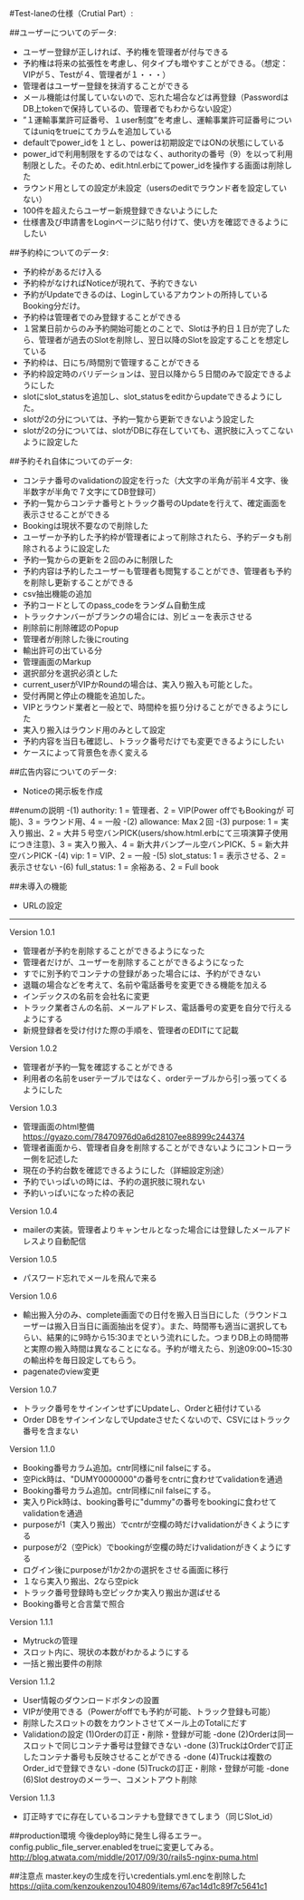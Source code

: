 #Test-laneの仕様（Crutial Part）:

##ユーザーについてのデータ:
- ユーザー登録が正しければ、予約権を管理者が付与できる
- 予約権は将来の拡張性を考慮し、何タイプも増やすことができる。（想定：VIPが５、Testが４、管理者が１・・・）
- 管理者はユーザー登録を抹消することができる
- メール機能は付属していないので、忘れた場合などは再登録（PasswordはDB上tokenで保持しているの、管理者でもわからない設定）
- ”１運輸事業許可証番号、１user制度”を考慮し、運輸事業許可証番号についてはuniqをtrueにてカラムを追加している
- defaultでpower_idを１とし、powerは初期設定ではONの状態にしている
- power_idで利用制限をするのではなく、authorityの番号（9）を以って利用制限とした。そのため、edit.htnl.erbにてpower_idを操作する画面は削除した
- ラウンド用としての設定が未設定（usersのeditでラウンド者を設定していない）
- 100件を超えたらユーザー新規登録できないようにした
- 仕様書及び申請書をLoginページに貼り付けて、使い方を確認できるようにしたい


##予約枠についてのデータ:
- 予約枠があるだけ入る
- 予約枠がなければNoticeが現れて、予約できない
- 予約がUpdateできるのは、Loginしているアカウントの所持しているBooking分だけ。
- 予約枠は管理者でのみ登録することができる
- １営業日前からのみ予約開始可能とのことで、Slotは予約日１日が完了したら、管理者が過去のSlotを削除し、翌日以降のSlotを設定することを想定している
- 予約枠は、日にち/時間別で管理することができる
- 予約枠設定時のバリデーションは、翌日以降から５日間のみで設定できるようにした
- slotにslot_statusを追加し、slot_statusをeditからupdateできるようにした。
- slotが2の分については、予約一覧から更新できないよう設定した
- slotが2の分については、slotがDBに存在していても、選択肢に入ってこないように設定した

##予約それ自体についてのデータ:
- コンテナ番号のvalidationの設定を行った（大文字の半角が前半４文字、後半数字が半角で７文字にてDB登録可）
- 予約一覧からコンテナ番号とトラック番号のUpdateを行えて、確定画面を表示させることができる
- Bookingは現状不要なので削除した
- ユーザーか予約した予約枠が管理者によって削除されたら、予約データも削除されるように設定した
- 予約一覧からの更新を２回のみに制限した
- 予約内容は予約したユーザーも管理者も閲覧することができ、管理者も予約を削除し更新することができる
- csv抽出機能の追加
- 予約コードとしてのpass_codeをランダム自動生成
- トラックナンバーがブランクの場合には、別ビューを表示させる
- 削除前に削除確認のPopup
- 管理者が削除した後にrouting
- 輸出許可の出ている分
- 管理画面のMarkup
- 選択部分を選択必須とした
- current_userがVIPかRoundの場合は、実入り搬入も可能とした。
- 受付再開と停止の機能を追加した。
- VIPとラウンド業者と一般とで、時間枠を振り分けることができるようにした
- 実入り搬入はラウンド用のみとして設定
- 予約内容を当日も確認し、トラック番号だけでも変更できるようにしたい
- ケースによって背景色を赤く変える

##広告内容についてのデータ:
- Noticeの掲示板を作成

##enumの説明
-(1) authority: 1 = 管理者、2 = VIP(Power offでもBookingが
可能)、3 = ラウンド用、4 = 一般
-(2) allowance: Max２回
-(3) purpose: 1 = 実入り搬出、2 = 大井５号空バンPICK(users/show.html.erbにて三項演算子使用につき注意)、3 = 実入り搬入、4 = 新大井バンプール空バンPICK、5 = 新大井空バンPICK
-(4) vip: 1 = VIP、2 = 一般
-(5) slot_status: 1 = 表示させる、2 = 表示させない
-(6) full_status: 1 = 余裕ある、2 = Full book

##未導入の機能
- URLの設定

---
Version 1.0.1
- 管理者が予約を削除することができるようになった
- 管理者だけが、ユーザーを削除することができるようになった
- すでに別予約でコンテナの登録があった場合には、予約ができない
- 退職の場合などを考えて、名前や電話番号を変更できる機能を加える
- インデックスの名前を会社名に変更
- トラック業者さんの名前、メールアドレス、電話番号の変更を自分で行えるようにする
- 新規登録者を受け付けた際の手順を、管理者のEDITにて記載

Version 1.0.2
- 管理者が予約一覧を確認することができる
- 利用者の名前をuserテーブルではなく、orderテーブルから引っ張ってくるようにした

Version 1.0.3
- 管理画面のhtml整備　https://gyazo.com/78470976d0a6d28107ee88999c244374
- 管理者画面から、管理者自身を削除することができないようにコントローラー側を記述した
- 現在の予約台数を確認できるようにした（詳細設定別途）
- 予約でいっぱいの時には、予約の選択肢に現れない
- 予約いっぱいになった枠の表記

Version 1.0.4
- mailerの実装。管理者よりキャンセルとなった場合には登録したメールアドレスより自動配信

Version 1.0.5
- パスワード忘れでメールを飛んで来る

Version 1.0.6
- 輸出搬入分のみ、complete画面での日付を搬入日当日にした（ラウンドユーザーは搬入日当日に画面抽出を促す）。また、時間帯も適当に選択してもらい、結果的に9時から15:30までという流れにした。つまりDB上の時間帯と実際の搬入時間は異なることになる。予約が増えたら、別途09:00~15:30の輸出枠を毎日設定してもらう。
- pagenateのview変更

Version 1.0.7
- トラック番号をサインインせずにUpdateし、Orderと紐付けている
- Order DBをサインインなしでUpdateさせたくないので、CSVにはトラック番号を含まない

Version 1.1.0
- Booking番号カラム追加。cntr同様にnil falseにする。
- 空Pick時は、"DUMY0000000"の番号をcntrに食わせてvalidationを通過
- Booking番号カラム追加。cntr同様にnil falseにする。
- 実入りPick時は、booking番号に"dummy"の番号をbookingに食わせてvalidationを通過
- purposeが1（実入り搬出）でcntrが空欄の時だけvalidationがきくようにする
- purposeが2（空Pick）でbookingが空欄の時だけvalidationがきくようにする
- ログイン後にpurposeが1か2かの選択をさせる画面に移行
- １なら実入り搬出、2なら空pick
- トラック番号登録時も空ピックか実入り搬出か選ばせる
- Booking番号と合言葉で照合

Version 1.1.1
- Mytruckの管理
- スロット内に、現状の本数がわかるようにする
- 一括と搬出要件の削除

Version 1.1.2
- User情報のダウンロードボタンの設置
- VIPが使用できる（Powerがoffでも予約が可能、トラック登録も可能）
- 削除したスロットの数をカウントさせてメール上のTotalにだす
- Validationの設定
 (1)Orderの訂正・削除・登録が可能 -done
 (2)Orderは同一スロットで同じコンテナ番号は登録できない -done
 (3)TruckはOrderで訂正したコンテナ番号も反映させることができる -done
 (4)Truckは複数のOrder_idで登録できない -done
 (5)Truckの訂正・削除・登録が可能 -done
 (6)Slot destroyのメーラー、コメントアウト削除

Version 1.1.3
- 訂正時すでに存在しているコンテナも登録できてしまう（同じSlot_id）



##production環境
今後deploy時に発生し得るエラー。config.public_file_server.enabledをtrueに変更してみる。
http://blog.atwata.com/middle/2017/09/30/rails5-nginx-puma.html

##注意点
master.keyの生成を行いcredentials.yml.encを削除した
https://qiita.com/kenzoukenzou104809/items/67ac14d1c89f7c5641c1
